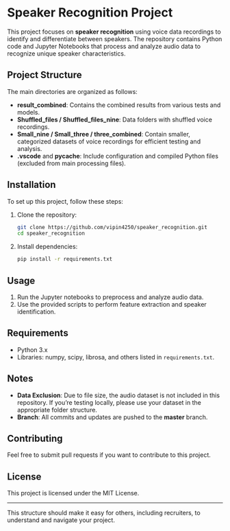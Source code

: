 # Speaker Recognition Project

This project focuses on **speaker recognition** using voice data recordings to identify and differentiate between speakers. The repository contains Python code and Jupyter Notebooks that process and analyze audio data to recognize unique speaker characteristics.

## Project Structure

The main directories are organized as follows:

- **result_combined**: Contains the combined results from various tests and models.
- **Shuffled_files / Shuffled_files_nine**: Data folders with shuffled voice recordings.
- **Small_nine / Small_three / three_combined**: Contain smaller, categorized datasets of voice recordings for efficient testing and analysis.
- **.vscode** and **__pycache__**: Include configuration and compiled Python files (excluded from main processing files).

## Installation

To set up this project, follow these steps:

1. Clone the repository:
   ```bash
   git clone https://github.com/vipin4250/speaker_recognition.git
   cd speaker_recognition
   ```
2. Install dependencies:
   ```bash
   pip install -r requirements.txt
   ```

## Usage

1. Run the Jupyter notebooks to preprocess and analyze audio data.
2. Use the provided scripts to perform feature extraction and speaker identification.

## Requirements

- Python 3.x
- Libraries: numpy, scipy, librosa, and others listed in `requirements.txt`.

## Notes

- **Data Exclusion**: Due to file size, the audio dataset is not included in this repository. If you’re testing locally, please use your dataset in the appropriate folder structure.
- **Branch**: All commits and updates are pushed to the **master** branch.

## Contributing

Feel free to submit pull requests if you want to contribute to this project.

## License

This project is licensed under the MIT License.

---

This structure should make it easy for others, including recruiters, to understand and navigate your project.
